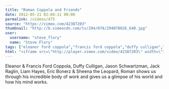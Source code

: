 ```yaml
---
title: "Roman Coppola and Friends"
date: 2012-05-21 02:04:11 00:00
permalink: /videos/475
source: "https://vimeo.com/42387203"
thumbnail: "http://b.vimeocdn.com/ts/294/078/294078026_640.jpg"
user:
  username: "steve_flory"
  name: "Steve Flory"
tags: ["eleanor ford coppola","francis ford coppola","duffy culligan","jason schwartzman","jack raglin","liam hayes","eric bonerz","sheena the leopard","interview","motion design","semi permanent"]
html: "<iframe src=\"http://player.vimeo.com/video/42387203\" width=\"1280\" height=\"720\" frameborder=\"0\" webkitallowfullscreen mozallowfullscreen allowfullscreen></iframe>"
---
```


Eleanor & Francis Ford Coppola, Duffy Culligan, Jason Schwartzman, Jack Raglin, Liam Hayes, Eric Bonerz & Sheena the Leopard, Roman shows us through his incredible body of work and gives us a glimpse of his world and how his mind works.